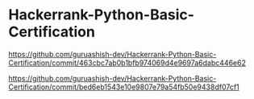 # Hackerrank-Python-Basic-Certification

https://github.com/guruashish-dev/Hackerrank-Python-Basic-Certification/commit/463cbc7ab0b1bfb974069d4e9697a6dabc446e62

https://github.com/guruashish-dev/Hackerrank-Python-Basic-Certification/commit/bed6eb1543e10e9807e79a54fb50e9438df07cf1
